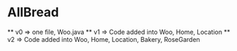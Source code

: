 # AllBread

** v0 => one file, Woo.java 
** v1 => Code added into Woo, Home, Location 
** v2 => Code added into Woo, Home, Location, Bakery, RoseGarden 
